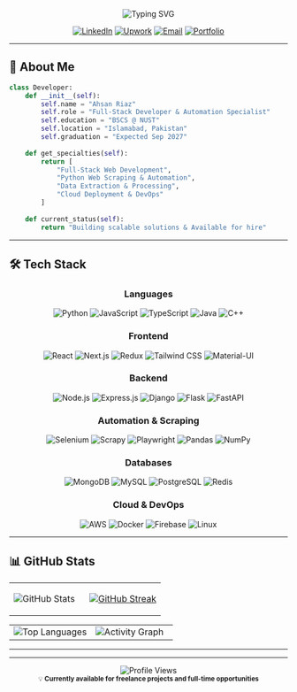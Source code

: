 <!-- Header Banner -->
<div align="center">
  <img src="https://readme-typing-svg.herokuapp.com?font=JetBrains+Mono&size=28&duration=3000&pause=1000&color=3B82F6&center=true&vCenter=true&width=600&lines=Full-Stack+Developer;Python+Automation+Expert;Top+Rated+Upwork+Freelancer;NUST+Computer+Science" alt="Typing SVG" />
</div>

<div align="center">
  
[![LinkedIn](https://img.shields.io/badge/LinkedIn-0077B5?style=for-the-badge&logo=linkedin&logoColor=white)](https://www.linkedin.com/in/ahsan-riaz-1254992a3/)
[![Upwork](https://img.shields.io/badge/Upwork-6FDA44?style=for-the-badge&logo=upwork&logoColor=white)](https://www.upwork.com/freelancers/~01d4988598a9368ee5)
[![Email](https://img.shields.io/badge/Email-D14836?style=for-the-badge&logo=gmail&logoColor=white)](mailto:ahsanriaz8000@gmail.com)
[![Portfolio](https://img.shields.io/badge/Portfolio-000000?style=for-the-badge&logo=github&logoColor=white)](https://www.riaz.live)

</div>

---

## 🚀 **About Me**

```python
class Developer:
    def __init__(self):
        self.name = "Ahsan Riaz"
        self.role = "Full-Stack Developer & Automation Specialist"
        self.education = "BSCS @ NUST"
        self.location = "Islamabad, Pakistan"
        self.graduation = "Expected Sep 2027"
        
    def get_specialties(self):
        return [
            "Full-Stack Web Development",
            "Python Web Scraping & Automation", 
            "Data Extraction & Processing",
            "Cloud Deployment & DevOps"
        ]
    
    def current_status(self):
        return "Building scalable solutions & Available for hire"
```

---

## 🛠️ **Tech Stack**

<div align="center">

### **Languages**
![Python](https://img.shields.io/badge/Python-3776AB?style=for-the-badge&logo=python&logoColor=white)
![JavaScript](https://img.shields.io/badge/JavaScript-F7DF1E?style=for-the-badge&logo=javascript&logoColor=black)
![TypeScript](https://img.shields.io/badge/TypeScript-007ACC?style=for-the-badge&logo=typescript&logoColor=white)
![Java](https://img.shields.io/badge/Java-ED8B00?style=for-the-badge&logo=java&logoColor=white)
![C++](https://img.shields.io/badge/C++-00599C?style=for-the-badge&logo=cplusplus&logoColor=white)

### **Frontend**
![React](https://img.shields.io/badge/React-20232A?style=for-the-badge&logo=react&logoColor=61DAFB)
![Next.js](https://img.shields.io/badge/Next.js-000000?style=for-the-badge&logo=nextdotjs&logoColor=white)
![Redux](https://img.shields.io/badge/Redux-593D88?style=for-the-badge&logo=redux&logoColor=white)
![Tailwind CSS](https://img.shields.io/badge/Tailwind_CSS-38B2AC?style=for-the-badge&logo=tailwind-css&logoColor=white)
![Material-UI](https://img.shields.io/badge/Material--UI-0081CB?style=for-the-badge&logo=material-ui&logoColor=white)

### **Backend**
![Node.js](https://img.shields.io/badge/Node.js-43853D?style=for-the-badge&logo=node.js&logoColor=white)
![Express.js](https://img.shields.io/badge/Express.js-404D59?style=for-the-badge)
![Django](https://img.shields.io/badge/Django-092E20?style=for-the-badge&logo=django&logoColor=white)
![Flask](https://img.shields.io/badge/Flask-000000?style=for-the-badge&logo=flask&logoColor=white)
![FastAPI](https://img.shields.io/badge/FastAPI-005571?style=for-the-badge&logo=fastapi)

### **Automation & Scraping**
![Selenium](https://img.shields.io/badge/Selenium-43B02A?style=for-the-badge&logo=selenium&logoColor=white)
![Scrapy](https://img.shields.io/badge/Scrapy-60A839?style=for-the-badge&logo=scrapy&logoColor=white)
![Playwright](https://img.shields.io/badge/Playwright-2EAD33?style=for-the-badge&logo=playwright&logoColor=white)
![Pandas](https://img.shields.io/badge/Pandas-150458?style=for-the-badge&logo=pandas&logoColor=white)
![NumPy](https://img.shields.io/badge/Numpy-013243?style=for-the-badge&logo=numpy&logoColor=white)

### **Databases**
![MongoDB](https://img.shields.io/badge/MongoDB-4EA94B?style=for-the-badge&logo=mongodb&logoColor=white)
![MySQL](https://img.shields.io/badge/MySQL-005C84?style=for-the-badge&logo=mysql&logoColor=white)
![PostgreSQL](https://img.shields.io/badge/PostgreSQL-316192?style=for-the-badge&logo=postgresql&logoColor=white)
![Redis](https://img.shields.io/badge/Redis-DC382D?style=for-the-badge&logo=redis&logoColor=white)

### **Cloud & DevOps**
![AWS](https://img.shields.io/badge/AWS-232F3E?style=for-the-badge&logo=amazon-aws&logoColor=white)
![Docker](https://img.shields.io/badge/Docker-2496ED?style=for-the-badge&logo=docker&logoColor=white)
![Firebase](https://img.shields.io/badge/Firebase-FFCA28?style=for-the-badge&logo=firebase&logoColor=black)
![Linux](https://img.shields.io/badge/Linux-FCC624?style=for-the-badge&logo=linux&logoColor=black)

</div>

---

## 📊 **GitHub Stats**

<div align="center">

<table>
<tr>
<td width="50%">

<img src="https://github-readme-stats.vercel.app/api?username=AhsanRiaz786&show_icons=true&theme=tokyonight&hide_border=true&count_private=true&include_all_commits=true" alt="GitHub Stats" />

</td>
<td width="50%">

[![GitHub Streak](https://streak-stats.demolab.com/?user=AhsanRiaz786)](https://git.io/streak-stats)

</td>
</tr>
</table>

<table>
<tr>
<td width="50%">

<img src="https://github-readme-stats.vercel.app/api/top-langs/?username=AhsanRiaz786&layout=compact&theme=tokyonight&hide_border=true&langs_count=8&exclude_repo=AhsanRiaz786" alt="Top Languages" />

</td>
<td width="50%">

<img src="https://github-readme-activity-graph.vercel.app/graph?username=AhsanRiaz786&theme=tokyo-night&hide_border=true&custom_title=Contribution%20Activity" alt="Activity Graph" />

</td>
</tr>
</table>

</div>

---

---

<div align="center">
  <img src="https://komarev.com/ghpvc/?username=AhsanRiaz786&color=3B82F6&style=for-the-badge&label=PROFILE+VIEWS" alt="Profile Views" />
</div>

<div align="center">
  <sub>💡 <strong>Currently available for freelance projects and full-time opportunities</strong></sub>
</div>
